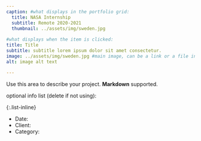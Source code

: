 ```yaml
---
caption: #what displays in the portfolio grid:
  title: NASA Internship
  subtitle: Remote 2020-2021
  thumbnail: ../assets/img/sweden.jpg
  
#what displays when the item is clicked:
title: Title
subtitle: subtitle lorem ipsum dolor sit amet consectetur.
image: ../assets/img/sweden.jpg #main image, can be a link or a file in assets/img/portfolio
alt: image alt text

---
```

Use this area to describe your project. **Markdown** supported.

optional info list (delete if not using):

{:.list-inline} 
- Date: 
- Client: 
- Category: 

